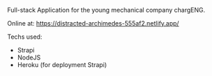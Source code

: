 Full-stack Application for the young mechanical company chargENG.

Online at: https://distracted-archimedes-555af2.netlify.app/

Techs used: 
- Strapi 
- NodeJS
- Heroku (for deployment Strapi)

